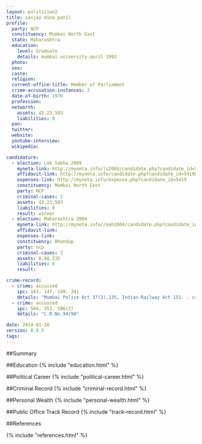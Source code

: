 ```yaml
---
layout: politician2
title: sanjay dina patil
profile: 
  party: NCP
  constituency: Mumbai North East
  state: Maharashtra
  education: 
    level: Graduate
    details: mumbai university-april 1992
  photo: 
  sex: 
  caste: 
  religion: 
  current-office-title: Member of Parliament
  crime-accusation-instances: 2
  date-of-birth: 1970
  profession: 
  networth: 
    assets: 43,23,503
    liabilities: 0
  pan: 
  twitter: 
  website: 
  youtube-interview: 
  wikipedia: 

candidature: 
  - election: Lok Sabha 2009
    myneta-link: http://myneta.info/ls2009/candidate.php?candidate_id=5419
    affidavit-link: http://myneta.info/candidate.php?candidate_id=5419&scan=original
    expenses-link: http://myneta.info/expense.php?candidate_id=5419
    constituency: Mumbai North East 
    party: NCP
    criminal-cases: 2
    assets: 43,23,503
    liabilities: 0
    result: winner 
  - election: Maharashtra 2004
    myneta-link: http://myneta.info//mah2004/candidate.php?candidate_id=51
    affidavit-link: 
    expenses-link: 
    constituency: Bhandup 
    party: ncp
    criminal-cases: 3
    assets: 8,80,235
    liabilities: 0
    result:  

crime-record: 
  - crime: accussed
    ipc: 143, 147, 149, 341
    details: "Mumbai Police Act 37(3),135, Indian Railway Act 151. . case no -  643/P-96 C.R.No.292/96" 
  - crime: accussed
    ipc: 504, 353, 506(2)
    details: "C.R.No.94/90" 

date: 2014-01-28
version: 0.0.5
tags: 
---
```

##Summary


##Education
{% include "education.html" %}


##Political Career
{% include "political-career.html" %}


##Criminal Record
{% include "criminal-record.html" %}


##Personal Wealth
{% include "personal-wealth.html" %}


##Public Office Track Record
{% include "track-record.html" %}


##References


{% include "references.html" %}